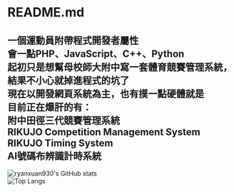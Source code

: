 # README.md
一個運動員附帶程式開發者屬性\
會一點PHP、JavaScript、C++、Python\
起初只是想幫母校師大附中寫一套體育競賽管理系統，結果不小心就掉進程式的坑了\
現在以開發網頁系統為主，也有摸一點硬體就是\
目前正在爆肝的有：\
附中田徑三代競賽管理系統\
RIKUJO Competition Management System\
RIKUJO Timing System\
AI號碼布辨識計時系統
---
![ryanxuan930's GitHub stats](https://github-readme-stats.vercel.app/api?username=ryanxuan930&show_icons=true&count_private=true&cache_seconds=1800)\
![Top Langs](https://github-readme-stats.vercel.app/api/top-langs/?username=ryanxuan930&layout=compact&cache_seconds=1800)
